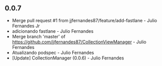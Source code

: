 ##  0.0.7
* Merge pull request #1 from jjfernandes87/feature/add-fastlane - Julio Fernandes Jr
* adicionando fastlane - Julio Fernandes
* Merge branch 'master' of https://github.com/jjfernandes87/CollectionViewManager - Julio Fernandes
* Atualizando podspec - Julio Fernandes
* [Update] CollectionManager (0.0.6) - Julio Fernandes

